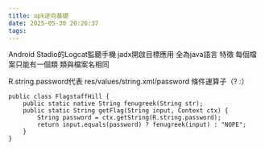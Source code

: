 ```yaml
---
title: apk逆向基礎
date: 2025-05-30 20:26:37
tags:
---
```



Android Stadio的Logcat監聽手機
jadx開啟目標應用 全為java語言 特徵  每個檔案只能有一個類  類與檔案名相同

R.string.password代表 res/values/string.xml/password
條件運算子（? :）

    public class FlagstaffHill {
        public static native String fenugreek(String str);
        public static String getFlag(String input, Context ctx) {
            String password = ctx.getString(R.string.password);
            return input.equals(password) ? fenugreek(input) : "NOPE";
        }
    }
